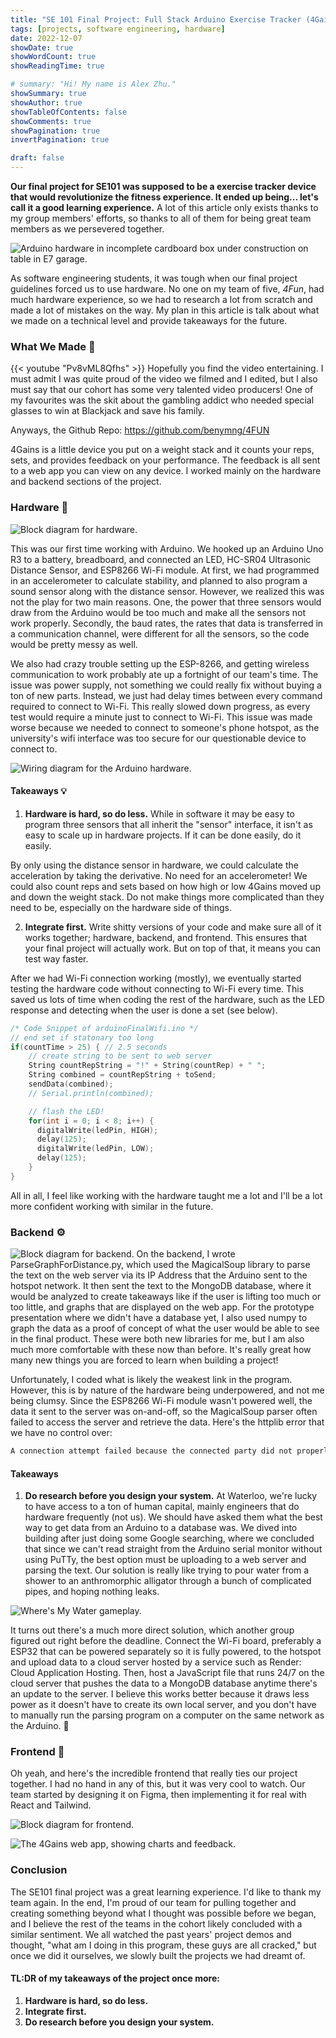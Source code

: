 ```yaml
---
title: "SE 101 Final Project: Full Stack Arduino Exercise Tracker (4Gains)"
tags: [projects, software engineering, hardware]
date: 2022-12-07
showDate: true
showWordCount: true
showReadingTime: true

# summary: "Hi! My name is Alex Zhu."
showSummary: true
showAuthor: true
showTableOfContents: false
showComments: true
showPagination: true
invertPagination: true

draft: false
---
```


**Our final project for SE101 was supposed to be a exercise tracker device that would revolutionize the fitness experience. It ended up being... let's call it a good learning experience.** A lot of this article only exists thanks to my group members' efforts, so thanks to all of them for being great team members as we persevered together.

![Arduino hardware in incomplete cardboard box under construction on table in E7 garage.](thumb.jpg "SE 101 Final Project in progress, 2022")

As software engineering students, it was tough when our final project guidelines forced us to use hardware. No one on my team of five, *4Fun*, had much hardware experience, so we had to research a lot from scratch and made a lot of mistakes on the way. My plan in this article is talk about what we made on a technical level and provide takeaways for the future.

### What We Made 💪
{{< youtube "Pv8vML8Qfhs" >}}
Hopefully you find the video entertaining. I must admit I was quite proud of the video we filmed and I edited, but I also must say that our cohort has some very talented video producers! One of my favourites was the skit about the gambling addict who needed special glasses to win at Blackjack and save his family.

Anyways, the Github Repo: https://github.com/benymng/4FUN

4Gains is a little device you put on a weight stack and it counts your reps, sets, and provides feedback on your performance. The feedback is all sent to a web app you can view on any device. I worked mainly on the hardware and backend sections of the project.

### Hardware 🦾
![Block diagram for hardware.](hardware.png "Block diagram for hardware.")

This was our first time working with Arduino. We hooked up an Arduino Uno R3 to a battery, breadboard, and connected an LED, HC-SR04 Ultrasonic Distance Sensor, and ESP8266 Wi-Fi module. At first, we had programmed in an accelerometer to calculate stability, and planned to also program a sound sensor along with the distance sensor. However, we realized this was not the play for two main reasons. One, the power that three sensors would draw from the Arduino would be too much and make all the sensors not work properly. Secondly, the baud rates, the rates that data is transferred in a communication channel, were different for all the sensors, so the code would be pretty messy as well.

We also had crazy trouble setting up the ESP-8266, and getting wireless communication to work probably ate up a fortnight of our team's time. The issue was power supply, not something we could really fix without buying a ton of new parts. Instead, we just had delay times between every command required to connect to Wi-Fi. This really slowed down progress, as every test would require a minute just to connect to Wi-Fi. This issue was made worse because we needed to connect to someone's phone hotspot, as the university's wifi interface was too secure for our questionable device to connect to.

![Wiring diagram for the Arduino hardware.](wiring.png "Wiring diagram for the Arduino hardware.")

#### Takeaways :bulb:
1. **Hardware is hard, so do less.** While in software it may be easy to program three sensors that all inherit the "sensor" interface, it isn't as easy to scale up in hardware projects. If it can be done easily, do it easily.

By only using the distance sensor in hardware, we could calculate the acceleration by taking the derivative. No need for an accelerometer! We could also count reps and sets based on how high or low 4Gains moved up and down the weight stack. Do not make things more complicated than they need to be, especially on the hardware side of things.

2. **Integrate first.** Write shitty versions of your code and make sure all of it works together; hardware, backend, and frontend. This ensures that your final project will actually work. But on top of that, it means you can test way faster.

After we had Wi-Fi connection working (mostly), we eventually started testing the hardware code without connecting to Wi-Fi every time. This saved us lots of time when coding the rest of the hardware, such as the LED response and detecting when the user is done a set (see below).

```C
/* Code Snippet of arduinoFinalWifi.ino */
// end set if statonary too long
if(countTime > 25) { // 2.5 seconds
    // create string to be sent to web server
    String countRepString = "!" + String(countRep) + " ";
    String combined = countRepString + toSend;
    sendData(combined);
    // Serial.println(combined);

    // flash the LED!
    for(int i = 0; i < 8; i++) {
      digitalWrite(ledPin, HIGH);
      delay(125);
      digitalWrite(ledPin, LOW);
      delay(125);
    }
}
```

All in all, I feel like working with the hardware taught me a lot and I'll be a lot more confident working with similar in the future.

### Backend ⚙️
![Block diagram for backend.](backend.png "Block diagram for hardware.")
On the backend, I wrote ParseGraphForDistance.py, which used the MagicalSoup library to parse the text on the web server via its IP Address that the Arduino sent to the hotspot network. It then sent the text to the MongoDB database, where it would be analyzed to create takeaways like if the user is lifting too much or too little, and graphs that are displayed on the web app. For the prototype presentation where we didn't have a database yet, I also used numpy to graph the data as a proof of concept of what the user would be able to see in the final product. These were both new libraries for me, but I am also much more comfortable with these now than before. It's really great how many new things you are forced to learn when building a project!

Unfortunately, I coded what is likely the weakest link in the program. However, this is by nature of the hardware being underpowered, and not me being clumsy. Since the ESP8266 Wi-Fi module wasn't powered well, the data it sent to the server was on-and-off, so the MagicalSoup parser often failed to access the server and retrieve the data. Here's the httplib error that we have no control over:
```C
A connection attempt failed because the connected party did not properly respond after a period of time, or established connection failed because connected host has failed to respond
```

#### Takeaways 
1. **Do research before you design your system.** At Waterloo, we're lucky to have access to a ton of human capital, mainly engineers that do hardware frequently (not us). We should have asked them what the best way to get data from an Arduino to a database was. We dived into building after just doing some Google searching, where we concluded that since we can't read straight from the Arduino serial monitor without using PuTTy, the best option must be uploading to a web server and parsing the text. Our solution is really like trying to pour water from a shower to an anthromorphic alligator through a bunch of complicated pipes, and hoping nothing leaks.

![Where's My Water gameplay.](pipes.jpg "Where's My Water gameplay, photo from https://games.lol/blog/wheres-my-water-2-beginners-guide/")

It turns out there's a much more direct solution, which another group figured out right before the deadline. Connect the Wi-Fi board, preferably a ESP32 that can be powered separately so it is fully powered, to the hotspot and upload data to a cloud server hosted by a service such as Render: Cloud Application Hosting. Then, host a JavaScript file that runs 24/7 on the cloud server that pushes the data to a MongoDB database anytime there's an update to the server. I believe this works better because it draws less power as it doesn't have to create its own local server, and you don't have to manually run the parsing program on a computer on the same network as the Arduino. 📶

### Frontend 🎨
Oh yeah, and here's the incredible frontend that really ties our project together. I had no hand in any of this, but it was very cool to watch. Our team started by designing it on Figma, then implementing it for real with React and Tailwind.

![Block diagram for frontend.](frontend.png "Block diagram for hardware.")

![The 4Gains web app, showing charts and feedback.](app.png "Frontend of the app, done by my fabulous teammates.")

### Conclusion
The SE101 final project was a great learning experience. I'd like to thank my team again. In the end, I'm proud of our team for pulling together and creating something beyond what I thought was possible before we began, and I believe the rest of the teams in the cohort likely concluded with a similar sentiment. We all watched the past years' project demos and thought, "what am I doing in this program, these guys are all cracked," but once we did it ourselves, we slowly built the projects we had dreamt of.

#### TL:DR of my takeaways of the project once more:
1. **Hardware is hard, so do less.**
2. **Integrate first.**
3. **Do research before you design your system.**